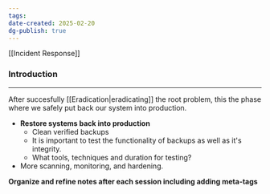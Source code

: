 ```yaml
---
tags: 
date-created: 2025-02-20
dg-publish: true
---
```

[[Incident Response]]
### Introduction
---
After succesfully [[Eradication|eradicating]] the root problem, this the phase where we safely put back our system into production.

- **Restore systems back into production**
	- Clean verified backups
	- It is important to test the functionality of backups as well as it's integrity.
	- What tools, techniques and duration for testing?
- More scanning, monitoring, and hardening.


**Organize and refine notes after each session including adding meta-tags**

